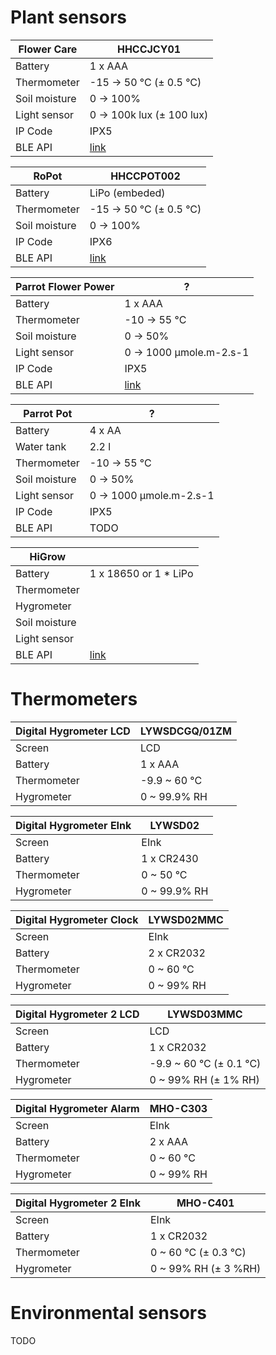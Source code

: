 
# Plant sensors

| Flower Care                   | HHCCJCY01                 |
| ----------------------------- | ------------------------- |
| Battery                       | 1 x AAA                   |
| Thermometer                   | -15 → 50 °C (± 0.5 °C)    |
| Soil moisture                 | 0 → 100%                  |
| Light sensor                  | 0 → 100k lux (± 100 lux)  |
| IP Code                       | IPX5                      |
| BLE API                       | [link](flowercare-api.md) |

| RoPot                         | HHCCPOT002                |
| ----------------------------- | ------------------------- |
| Battery                       | LiPo (embeded)            |
| Thermometer                   | -15 → 50 °C (± 0.5 °C)    |
| Soil moisture                 | 0 → 100%                  |
| IP Code                       | IPX6                      |
| BLE API                       | [link](ropot-api.md)      |

| Parrot Flower Power           | ?                         |
| ----------------------------- | ------------------------- |
| Battery                       | 1 x AAA                   |
| Thermometer                   | -10 → 55 °C               |
| Soil moisture                 | 0 → 50%                   |
| Light sensor                  | 0 → 1000 μmole.m-2.s-1    |
| IP Code                       | IPX5                      |
| BLE API                       | [link](flowerpower-api.md)|

| Parrot Pot                    | ?                         |
| ----------------------------- | ------------------------- |
| Battery                       | 4 x AA                    |
| Water tank                    | 2.2 l                     |
| Thermometer                   | -10 → 55 °C               |
| Soil moisture                 | 0 → 50%                   |
| Light sensor                  | 0 → 1000 μmole.m-2.s-1    |
| IP Code                       | IPX5                      |
| BLE API                       | TODO                      |

| HiGrow                        |                           |
| ----------------------------- | ------------------------- |
| Battery                       | 1 x 18650 or 1 * LiPo     |
| Thermometer                   |                           |
| Hygrometer                    |                           |
| Soil moisture                 |                           |
| Light sensor                  |                           |
| BLE API                       | [link](higrow-api.md)     |

# Thermometers

| Digital Hygrometer LCD        | LYWSDCGQ/01ZM             |
| ----------------------------- | ------------------------- |
| Screen                        | LCD                       |
| Battery                       | 1 x AAA                   |
| Thermometer                   | -9.9 ~ 60 °C              |
| Hygrometer                    | 0 ~ 99.9% RH              |

| Digital Hygrometer EInk       | LYWSD02                   |
| ----------------------------- | ------------------------- |
| Screen                        | EInk                      |
| Battery                       | 1 x CR2430                |
| Thermometer                   | 0 ~ 50 °C                 |
| Hygrometer                    | 0 ~ 99.9% RH              |

| Digital Hygrometer Clock      | LYWSD02MMC                |
| ----------------------------- | ------------------------- |
| Screen                        | EInk                      |
| Battery                       | 2 x CR2032                |
| Thermometer                   | 0 ~ 60 °C                 |
| Hygrometer                    | 0 ~ 99% RH                |

| Digital Hygrometer 2 LCD      | LYWSD03MMC                |
| ----------------------------- | ------------------------- |
| Screen                        | LCD                       |
| Battery                       | 1 x CR2032                |
| Thermometer                   | -9.9 ~ 60 °C (± 0.1 °C)   |
| Hygrometer                    | 0 ~ 99% RH (± 1% RH)      |

| Digital Hygrometer Alarm      | MHO-C303                  |
| ----------------------------- | ------------------------- |
| Screen                        | EInk                      |
| Battery                       | 2 x AAA                   |
| Thermometer                   | 0 ~ 60 °C                 |
| Hygrometer                    | 0 ~ 99% RH                |

| Digital Hygrometer 2 EInk     | MHO-C401                  |
| ----------------------------- | ------------------------- |
| Screen                        | EInk                      |
| Battery                       | 1 x CR2032                |
| Thermometer                   | 0 ~ 60 °C (± 0.3 °C)      |
| Hygrometer                    | 0 ~ 99% RH (± 3 %RH)      |

# Environmental sensors

TODO
